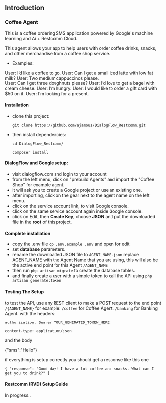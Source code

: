 ## Introduction

### Coffee Agent
This is a coffee ordering SMS application powered by Google's machine learning and Ai + Restcomm Cloud.

This agent allows your app to help users with order coffee drinks, snacks, and other merchandise from a coffee shop service. 

* Examples: 

User: I’d like a coffee to go. 
User: Can I get a small iced latte with low fat milk? 
User: Two medium cappuccinos please.  
User: Can I get three doughnuts please? 
User: I’d love to get a bagel with cream cheese. 
User: I’m hungry. 
User: I would like to order a gift card with $50 on it. 
User: I’m looking for a present.


#### Installation
* clone this project:

    ``git clone https://github.com/ajamous/DialogFlow_Restcomm.git``

* then install dependencies:

    ``cd DialogFlow_Restcomm/``
    
    ``composer install``
#### DialogFlow and Google setup:
* visit dialogflow.com and login to your account
* from the left menu, click on "prebuild Agents" and import the "Coffee Shop" for example agent.
* it will ask you to create a Google project or use an existing one.
* after importing, click on the gear next to the agent name on the left menu.
* click on the service account link, to visit Google console.
* click on the same service account again inside Google console.
* click on Edit, then **Create Key**, choose **JSON** and put the downloaded file in the **root** of this project.

#### Complete installation
* copy the .env file `cp .env.example .env` and open for edit
* set **database** parameters.
* rename the downloaded JSON file to `AGENT_NAME.json` replace AGENT_NAME with the Agent Name that you are using, this will also be the active end point for this Agent `/AGENT_NAME`
* then run `php artisan migrate` to create the database tables.
* and finally create a user with a simple token to call the API using
`php artisan generate:token`

 #### Testing The Setup
 to test the API, use any REST client to make a POST request to the end point `/{AGENT_NAME}`
  for example:
 `/coffee` for Coffee Agent.
 `/banking` for Banking Agent.
 with the headers:
 
 `authorization: Bearer YOUR_GENERATED_TOKEN_HERE`
 
 `content-type: application/json`
 
 and  the body
 
 {"sms":"Hello"}
 
if everything is setup correctly you should get a response like this one


``{
  "response": "Good day! I have a lot coffee and snacks. What can I get you to drink?"
  }``
  
 #### Restcomm (RVD) Setup Guide 
  
In progress.. 
